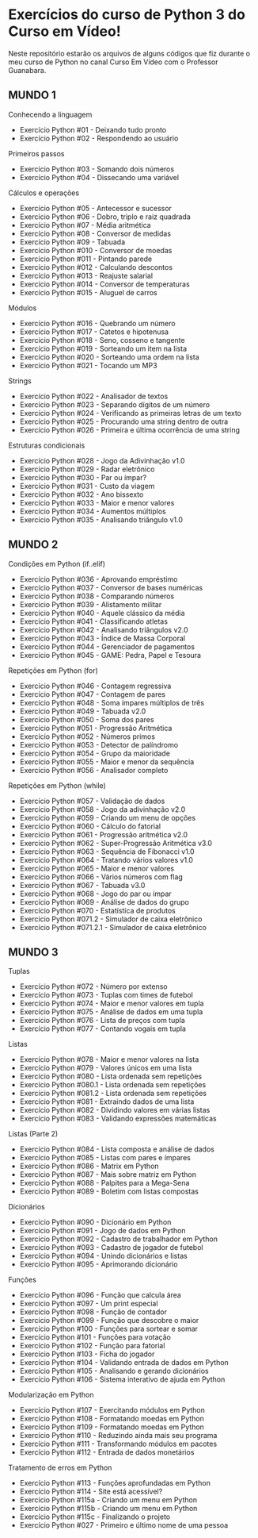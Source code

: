 # Exercícios do curso de Python 3 do Curso em Vídeo!
Neste repositório estarão os arquivos de alguns códigos que fiz durante o meu curso de Python no canal Curso Em Vídeo com o Professor Guanabara.

## MUNDO 1


Conhecendo a linguagem
- Exercício Python #01 - Deixando tudo pronto
- Exercício Python #02 - Respondendo ao usuário

Primeiros passos
- Exercício Python #03 - Somando dois números
- Exercício Python #04 - Dissecando uma variável

Cálculos e operações
- Exercício Python #05 - Antecessor e sucessor
- Exercício Python #06 - Dobro, triplo e raiz quadrada
- Exercício Python #07 - Média aritmética
- Exercício Python #08 - Conversor de medidas
- Exercício Python #09 - Tabuada
- Exercício Python #010 - Conversor de moedas
- Exercício Python #011 - Pintando parede
- Exercício Python #012 - Calculando descontos
- Exercício Python #013 - Reajuste salarial
- Exercício Python #014 - Conversor de temperaturas
- Exercício Python #015 - Aluguel de carros

Módulos
- Exercício Python #016 - Quebrando um número
- Exercício Python #017 - Catetos e hipotenusa
- Exercício Python #018 - Seno, cosseno e tangente
- Exercício Python #019 - Sorteando um item na lista
- Exercício Python #020 - Sorteando uma ordem na lista
- Exercício Python #021 - Tocando um MP3

Strings
- Exercício Python #022 - Analisador de textos
- Exercício Python #023 - Separando dígitos de um número
- Exercício Python #024 - Verificando as primeiras letras de um texto
- Exercício Python #025 - Procurando uma string dentro de outra
- Exercício Python #026 - Primeira e última ocorrência de uma string

Estruturas condicionais
- Exercício Python #028 - Jogo da Adivinhação v1.0
- Exercício Python #029 - Radar eletrônico
- Exercício Python #030 - Par ou ímpar?
- Exercício Python #031 - Custo da viagem
- Exercício Python #032 - Ano bissexto
- Exercício Python #033 - Maior e menor valores
- Exercício Python #034 - Aumentos múltiplos
- Exercício Python #035 - Analisando triângulo v1.0

## MUNDO 2


Condições em Python (if..elif)
- Exercício Python #036 - Aprovando empréstimo
- Exercício Python #037 - Conversor de bases numéricas
- Exercício Python #038 - Comparando números
- Exercício Python #039 - Alistamento militar
- Exercício Python #040 - Aquele clássico da média
- Exercício Python #041 - Classificando atletas
- Exercício Python #042 - Analisando triângulos v2.0
- Exercício Python #043 - Índice de Massa Corporal
- Exercício Python #044 - Gerenciador de pagamentos
- Exercício Python #045 - GAME: Pedra, Papel e Tesoura

Repetições em Python (for)
- Exercício Python #046 - Contagem regressiva
- Exercício Python #047 - Contagem de pares
- Exercício Python #048 - Soma ímpares múltiplos de três
- Exercício Python #049 - Tabuada v2.0
- Exercício Python #050 - Soma dos pares
- Exercício Python #051 - Progressão Aritmética
- Exercício Python #052 - Números primos
- Exercício Python #053 - Detector de palíndromo
- Exercício Python #054 - Grupo da maioridade
- Exercício Python #055 - Maior e menor da sequência
- Exercício Python #056 - Analisador completo

Repetições em Python (while)
- Exercício Python #057 - Validação de dados
- Exercício Python #058 - Jogo da adivinhação v2.0
- Exercício Python #059 - Criando um menu de opções
- Exercício Python #060 - Cálculo do fatorial
- Exercício Python #061 - Progressão aritmética v2.0
- Exercício Python #062 - Super-Progressão Aritmética v3.0
- Exercício Python #063 - Sequência de Fibonacci v1.0
- Exercício Python #064 - Tratando vários valores v1.0
- Exercício Python #065 - Maior e menor valores
- Exercício Python #066 - Vários números com flag
- Exercício Python #067 - Tabuada v3.0
- Exercício Python #068 - Jogo do par ou ímpar
- Exercício Python #069 - Análise de dados do grupo
- Exercício Python #070 - Estatística de produtos
- Exercício Python #071.2 - Simulador de caixa eletrônico
- Exercício Python #071.2.1 - Simulador de caixa eletrônico


## MUNDO 3


Tuplas
- Exercício Python #072 - Número por extenso
- Exercício Python #073 - Tuplas com times de futebol
- Exercício Python #074 - Maior e menor valores em tupla
- Exercício Python #075 - Análise de dados em uma tupla
- Exercício Python #076 - Lista de preços com tupla
- Exercício Python #077 - Contando vogais em tupla

Listas
- Exercício Python #078 - Maior e menor valores na lista
- Exercício Python #079 - Valores únicos em uma lista
- Exercício Python #080 - Lista ordenada sem repetições
- Exercício Python #080.1 - Lista ordenada sem repetições
- Exercício Python #081.2 - Lista ordenada sem repetições
- Exercício Python #081 - Extraindo dados de uma lista
- Exercício Python #082 - Dividindo valores em várias listas
- Exercício Python #083 - Validando expressões matemáticas

Listas (Parte 2)
- Exercício Python #084 - Lista composta e análise de dados
- Exercício Python #085 - Listas com pares e ímpares
- Exercício Python #086 - Matrix em Python
- Exercício Python #087 - Mais sobre matriz em Python
- Exercício Python #088 - Palpites para a Mega-Sena
- Exercício Python #089 - Boletim com listas compostas

Dicionários
- Exercício Python #090 - Dicionário em Python
- Exercício Python #091 - Jogo de dados em Python
- Exercício Python #092 - Cadastro de trabalhador em Python
- Exercício Python #093 - Cadastro de jogador de futebol
- Exercício Python #094 - Unindo dicionários e listas
- Exercício Python #095 - Aprimorando dicionário

Funções
- Exercício Python #096 - Função que calcula área
- Exercício Python #097 - Um print especial
- Exercício Python #098 - Função de contador
- Exercício Python #099 - Função que descobre o maior
- Exercício Python #100 - Funções para sortear e somar
- Exercício Python #101 - Funções para votação
- Exercício Python #102 - Função para fatorial
- Exercício Python #103 - Ficha do jogador
- Exercício Python #104 - Validando entrada de dados em Python
- Exercício Python #105 - Analisando e gerando dicionários
- Exercício Python #106 - Sistema interativo de ajuda em Python

Modularização em Python
- Exercício Python #107 - Exercitando módulos em Python
- Exercício Python #108 - Formatando moedas em Python
- Exercício Python #109 - Formatando moedas em Python
- Exercício Python #110 - Reduzindo ainda mais seu programa
- Exercício Python #111 - Transformando módulos em pacotes
- Exercício Python #112 - Entrada de dados monetários

Tratamento de erros em Python
- Exercício Python #113 - Funções aprofundadas em Python
- Exercício Python #114 - Site está acessível?
- Exercício Python #115a - Criando um menu em Python
- Exercício Python #115b - Criando um menu em Python
- Exercício Python #115c - Finalizando o projeto
- Exercício Python #027 - Primeiro e último nome de uma pessoa
